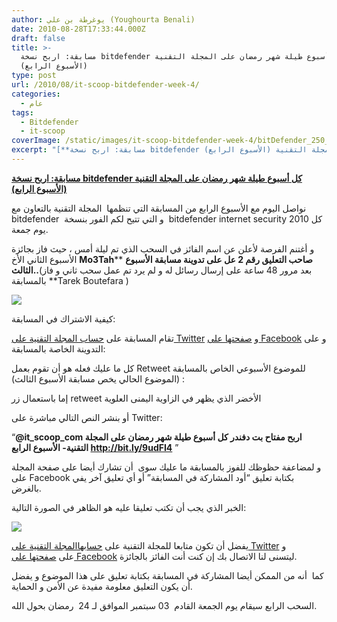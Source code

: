 ```yaml
---
author: يوغرطة بن علي (Youghourta Benali)
date: 2010-08-28T17:33:44.000Z
draft: false
title: >-
  مسابقة: اربح نسخة bitdefender كل أسبوع طيلة شهر رمضان على المجلة التقنية
  (الأسبوع الرابع) 
type: post
url: /2010/08/it-scoop-bitdefender-week-4/
categories:
  - عام
tags:
  - Bitdefender
  - it-scoop
coverImage: /static/images/it-scoop-bitdefender-week-4/bitDefender_250_250.jpg
excerpt: "[**مسابقة: اربح نسخة bitdefender كل أسبوع طيلة شهر رمضان على المجلة التقنية (الأسبوع الرابع)**](https://www.it-scoop.com/2010/08/it-scoop-bitdefender-week-4/)\n\nنواصل اليوم مع\_الأسبوع الرابع من المسابقة التي تنظمها \_المجلة التقنية بالتعاون مع bitdefender \_و التي تتيح لكم الفور بنسخة \_bitdefender internet security 2010 كل يوم جمعة.\n\nو أغتنم"
---
```

[**مسابقة: اربح نسخة bitdefender كل أسبوع طيلة شهر رمضان على المجلة التقنية (الأسبوع الرابع)**](https://www.it-scoop.com/2010/08/it-scoop-bitdefender-week-4/)

نواصل اليوم مع الأسبوع الرابع من المسابقة التي تنظمها  المجلة التقنية بالتعاون مع bitdefender  و التي تتيح لكم الفور بنسخة  bitdefender internet security 2010 كل يوم جمعة.

و أغتنم الفرصة لأعلن عن اسم الفائز في السحب الذي تم ليلة أمس ، حيث فاز بجائزة الأسبوع الثاني الأخ **Mo3Tah**\*\* **صاحب التعليق رقم 2 عل على تدوينة مسابقة الأسبوع الثالث..**(بعد مرور 48 ساعة على إرسال رسائل له و لم يرد تم عمل سحب ثاني و فاز بالمسابقة \*\*Tarek Boutefara )

![](/static/images/it-scoop-bitdefender-week-4/bitDefender\_250\_250.jpg)

كيفية الاشتراك في المسابقة:

تقام المسابقة على [حساب المجلة التقنية على Twitter](http://twitter.com/it_scoop_com) و [صفحتها على Facebook](http://www.facebook.com/ITscoopMagazine) و على التدوينة الخاصة بالمسابقة:

كل ما عليك فعله هو أن تقوم بعمل Retweet للموضوع الأسبوعي الخاص بالمسابقة  (الموضوع الحالي يخص مسابقة الأسبوع الثالث):

إما باستعمال زر retweet الأخضر الذي يظهر في الزاوية اليمنى العلوية

أو بنشر النص التالي مباشرة على Twitter:

“**@it_scoop_com اربح مفتاح بت دفندر كل أسبوع طيلة شهر رمضان على المجلة التقنية- الأسبوع الرابع http://bit.ly/9udFI4** ”

و لمضاعفة حظوظك للفوز بالمسابقة ما عليك سوى  أن تشارك أيضا على صفحة المجلة على Facebook بكتابة تعليق “أود المشاركة في المسابقة” أو أي تعليق آخر يفي بالغرض.

الخبر الذي يجب أن تكتب تعليقا عليه هو الظاهر في الصورة التالية:

![](/static/images/it-scoop-bitdefender-week-4/bitDefender4.png)

يفضل أن تكون متابعا للمجلة التقنية على [حسابهاالمجلة التقنية على Twitter](http://twitter.com/it_scoop_com) و على [صفحتها على Facebook](http://www.facebook.com/ITscoopMagazine) ليتسنى لنا الاتصال بك إن كنت أنت الفائز بالجائزة.

كما  أنه من الممكن أيضا المشاركة في المسابقة بكتابة تعليق على هذا الموضوع و يفضل أن يكون التعليق معلومة مفيدة عن الأمن و الحماية.

السحب الرابع سيقام يوم الجمعة القادم  03 سبتمبر الموافق لـ 24  رمضان بحول الله.
